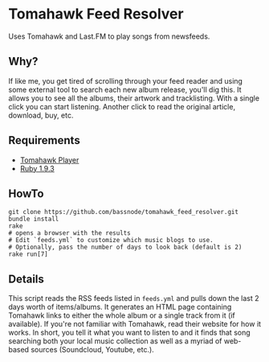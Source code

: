 Tomahawk Feed Resolver
======================
Uses Tomahawk and Last.FM to play songs from newsfeeds.

Why?
----
If like me, you get tired of scrolling through your feed reader and using some external tool to search
each new album release, you'll dig this.  It allows you to see all the albums, their artwork and tracklisting.
With a single click you can start listening.  Another click to read the original article, download, buy, etc.

Requirements
------------
* [Tomahawk Player](http://www.tomahawk-player.org/)
* [Ruby 1.9.3](http://www.ruby-lang.org)

HowTo
------
    git clone https://github.com/bassnode/tomahawk_feed_resolver.git
    bundle install
    rake
    # opens a browser with the results
    # Edit `feeds.yml` to customize which music blogs to use.
    # Optionally, pass the number of days to look back (default is 2)
    rake run[7]

Details
-------
This script reads the RSS feeds listed in `feeds.yml` and pulls down the last 2 days worth of items/albums.
It generates an HTML page containing Tomahawk links to either the whole album or a single track from it (if available).
If you're not familiar with Tomahawk, read their website for how it works.  In short, you tell it what you want to listen to
and it finds that song searching both your local music collection as well as a myriad of web-based sources (Soundcloud, Youtube, etc.).
